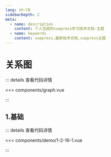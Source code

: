 ```yaml
---
lang: zh-CN
sidebarDepth: 2
meta:
  - name: description
    content: 个人总结的vuepress学习技术文档-主题
  - name: keywords
    content: vuepress,最新技术文档,vuepress主题
---
```


# 关系图

::: details 查看代码详情

<<< components/graph.vue

:::
## 1.基础

  <Container url="https://zhoubichuan.com/resume/?type=echarts&name=1-2-16-1.vue" />

::: details 查看代码详情

<<< components/demo/1-2-16-1.vue

:::